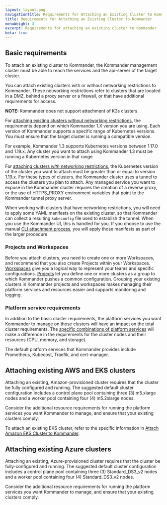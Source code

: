 ```yaml
---
layout: layout.pug
navigationTitle: Requirements for Attaching an Existing Cluster to Kommander
title: Requirements for Attaching an Existing Cluster to Kommander
menuWeight: 3
excerpt: Requirements for attaching an existing cluster to Kommander
beta: true
---
```


## Basic requirements

To attach an existing cluster to Kommander, the Kommander management cluster must be able to reach the services and the api-server of the target cluster.

You can attach existing clusters with or without networking restrictions to Kommander. These networking restrictions refer to clusters that are located in a DMZ, behind a proxy server or a firewall, or that have additional requirements for access.

<p class="message--note"><strong>NOTE: </strong>Kommander does not support attachment of K3s clusters.</p>

For [attaching existing clusters _without_ networking restrictions][attach_without_network_restrictions], the requirements depend on which Kommander 1.X version you are using. Each version of Kommander supports a specific range of Kubernetes versions. You must ensure that the target cluster is running a compatible version.

For example, Kommander 1.3 supports Kubernetes versions between 1.17.0 and 1.19.x. Any cluster you want to attach using Kommander 1.3 must be running a Kubernetes version in that range

For [attaching clusters _with_ networking restrictions][attach_with_network_restrictions], the Kubernetes version of the cluster you want to attach must be greater than or equal to version 1.19.x. For these types of clusters, the Kommander cluster uses a tunnel to access the clusters you plan to attach. Any managed service you want to expose in the Kommander cluster requires the creation of a reverse proxy, or the use of HTTPS_PROXY environment variables that point to the Kommander tunnel proxy server.

When working with clusters that have networking restrictions, you will need to apply some YAML manifests on the existing cluster, so that Kommander can collect a resulting `kubeconfig` file used to establish the tunnel. When you use the Kommander UI, this is handled for you. If you choose to use the manual [CLI attachment process][manual_cli_attachment], you will apply those manifests as part of the larger procedure.

### Projects and Workspaces

Before you attach clusters, you need to create one or more Workspaces, and recommend that you also create Projects within your Workspaces. [Workspaces][workspaces] give you a logical way to represent your teams and specific configurations. [Projects][projects] let you define one or more clusters as a group to which Kommander pushes a common configuration. Grouping your existing clusters in Kommander projects and workspaces makes managing their platform services and resources easier and supports monitoring and logging.

### Platform service requirements

In addition to the basic cluster requirements, the platform services you want Kommander to manage on those clusters will have an impact on the total cluster requirements. The [specific combinations of platform services][platform_service_requirements] will make a difference in the requirements for the cluster nodes and their resources (CPU, memory, and storage).

The default platform services that Kommander provides include Prometheus, Kubecost, Traefik, and cert-manager.

## Attaching existing AWS and EKS clusters

Attaching an existing, Amazon-provisioned cluster requires that the cluster be fully configured and running. The suggested default cluster configuration includes a control plane pool containing three (3) m5.xlarge nodes and a worker pool containing four (4) m5.2xlarge nodes.

Consider the additional resource requirements for running the platform services you want Kommander to manage, and ensure that your existing clusters comply.

To attach an existing EKS cluster, refer to the specific information in [Attach Amazon EKS Cluster to Kommander][attach_eks_cluster].

## Attaching existing Azure clusters

Attaching an existing, Azure-provisioned cluster requires that the cluster be fully-configured and running. The suggested default cluster configuration includes a control plane pool containing three (3) Standard_DS3_v2 nodes and a worker pool containing four (4) Standard_DS3_v2 nodes.

Consider the additional resource requirements for running the platform services you want Kommander to manage, and ensure that your existing clusters comply.

[attach_without_network_restrictions]: /dkp/kommander/1.4/clusters/attach-cluster/cluster-no-network-restrictions
[attach_with_network_restrictions]: /dkp/kommander/1.4/clusters/attach-cluster/cluster-with-networking-restrictions
[manual_cli_attachment]: /dkp/kommander/1.4/clusters/tunnel-cli
[attach_eks_cluster]: /dkp/kommander/1.4/clusters/attach-cluster/attach-eks-cluster/
[projects]: /dkp/kommander/1.4/projects
[workspaces]: /dkp/kommander/1.4/workspaces
[platform_service_requirements]: /dkp/kommander/1.4/platform-service-requirements
